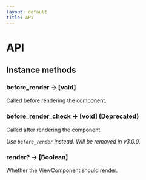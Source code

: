 ```yaml
---
layout: default
title: API
---
```


<!-- Warning: AUTO-GENERATED file, do not edit. Add code comments to your Ruby instead <3 -->

# API

## Instance methods

### before_render → [void]

Called before rendering the component.

### before_render_check → [void] (Deprecated)

Called after rendering the component.

_Use `before_render` instead. Will be removed in v3.0.0._

### render? → [Boolean]

Whether the ViewComponent should render.

